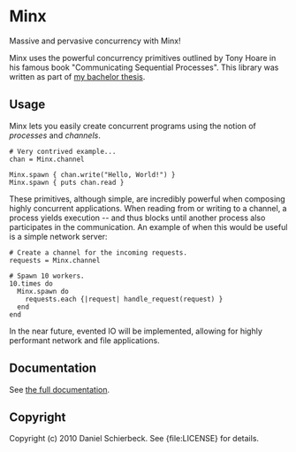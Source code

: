 Minx
====

Massive and pervasive concurrency with Minx!

Minx uses the powerful concurrency primitives outlined by Tony Hoare in his
famous book "Communicating Sequential Processes". This library was written
as part of [my bachelor thesis](http://cl.ly/2E2s471i122S3I1s3W30).


Usage
-----

Minx lets you easily create concurrent programs using the notion of *processes*
and *channels*.

    # Very contrived example...
    chan = Minx.channel

    Minx.spawn { chan.write("Hello, World!") }
    Minx.spawn { puts chan.read }

These primitives, although simple, are incredibly powerful when composing highly
concurrent applications. When reading from or writing to a channel, a process
yields execution -- and thus blocks until another process also participates in
the communication. An example of when this would be useful is a simple network
server:

    # Create a channel for the incoming requests.
    requests = Minx.channel

    # Spawn 10 workers.
    10.times do
      Minx.spawn do
        requests.each {|request| handle_request(request) }
      end
    end

In the near future, evented IO will be implemented, allowing for highly
performant network and file applications.


Documentation
-------------

See [the full documentation](http://rubydoc.info/github/dasch/minx/master/frames).


Copyright
---------

Copyright (c) 2010 Daniel Schierbeck. See {file:LICENSE} for details.
